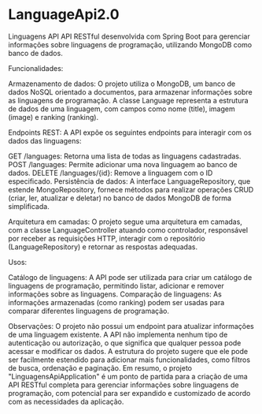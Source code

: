 # LanguageApi2.0
Linguagens API API RESTful desenvolvida com Spring Boot para gerenciar informações sobre linguagens de programação, utilizando MongoDB como banco de dados.

Funcionalidades:

Armazenamento de dados: O projeto utiliza o MongoDB, um banco de dados NoSQL orientado a documentos, para armazenar informações sobre as linguagens de programação. A classe Language representa a estrutura de dados de uma linguagem, com campos como nome (title), imagem (image) e ranking (ranking).

Endpoints REST: A API expõe os seguintes endpoints para interagir com os dados das linguagens:

GET /languages: Retorna uma lista de todas as linguagens cadastradas.
POST /languages: Permite adicionar uma nova linguagem ao banco de dados.
DELETE /languages/{id}: Remove a linguagem com o ID especificado.
Persistência de dados: A interface LanguageRepository, que estende MongoRepository, fornece métodos para realizar operações CRUD (criar, ler, atualizar e deletar) no banco de dados MongoDB de forma simplificada.

Arquitetura em camadas: O projeto segue uma arquitetura em camadas, com a classe LanguageController atuando como controlador, responsável por receber as requisições HTTP, interagir com o repositório (LanguageRepository) e retornar as respostas adequadas.

Usos:

Catálogo de linguagens: A API pode ser utilizada para criar um catálogo de linguagens de programação, permitindo listar, adicionar e remover informações sobre as linguagens.
Comparação de linguagens: As informações armazenadas (como ranking) podem ser usadas para comparar diferentes linguagens de programação.

Observações:
O projeto não possui um endpoint para atualizar informações de uma linguagem existente.
A API não implementa nenhum tipo de autenticação ou autorização, o que significa que qualquer pessoa pode acessar e modificar os dados.
A estrutura do projeto sugere que ele pode ser facilmente estendido para adicionar mais funcionalidades, como filtros de busca, ordenação e paginação.
Em resumo, o projeto "LinguagensApiApplication" é um ponto de partida para a criação de uma API RESTful completa para gerenciar informações sobre linguagens de programação, com potencial para ser expandido e customizado de acordo com as necessidades da aplicação.
